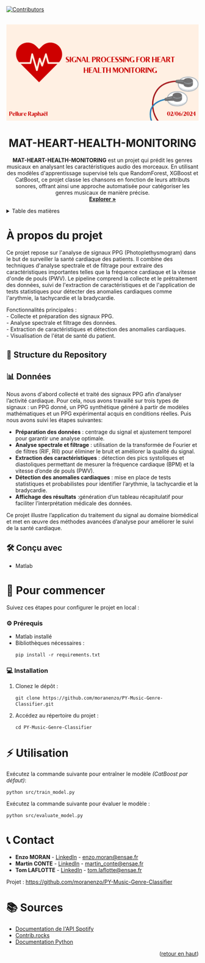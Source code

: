 <a id="readme-top"></a>

[![Contributors][contributors-shield]][contributors-url]



<!-- PROJECT BANNER -->
<br />
<div align="center">
  <a href="https://github.com/Raphael-Pellure/MAT-HEART-HEALTH-MONITORING">
    <img src="social_preview_TNS.png">
  </a>

<h1 align="center">MAT-HEART-HEALTH-MONITORING</h3>

  <p>
    <strong>MAT-HEART-HEALTH-MONITORING</strong> est un projet qui prédit les genres musicaux en analysant les caractéristiques audio des morceaux. En utilisant des modèles d'apprentissage supervisé tels que RandomForest, XGBoost et CatBoost, ce projet classe les chansons en fonction de leurs attributs sonores, offrant ainsi une approche automatisée pour catégoriser les genres musicaux de manière précise.
    <br />
    <a href="https://github.com/Raphael-Pellure/MAT-HEART-HEALTH-MONITORING"><strong>Explorer »</strong></a>
    <br />
  </p>
</div>



<!-- TABLE OF CONTENTS -->
<details>
  <summary>Table des matières</summary>
  <ol>
    <li>
      <a href="#about-the-project">À propos du projet</a>
      <ul>
        <li><a href="#repository-structure">Structure du repository</a></li>
        <li><a href="#dataset">Jeu de données</a></li>
        <li><a href="#built-with">Modèles utilisés</a></li>
      </ul>
    </li>
    <li>
      <a href="#getting-started">Pour commencer</a>
      <ul>
        <li><a href="#prerequisites">Prérequis</a></li>
        <li><a href="#installation">Installation</a></li>
      </ul>
    </li>
    <li><a href="#usage">Utilisation</a></li>
    <li><a href="#contact">Contacts</a></li>
    <li><a href="#acknowledgments">Sources</a></li>
  </ol>
</details>



<h1 id="about-the-project">À propos du projet</h1>

<p>
Ce projet repose sur l'analyse de signaux PPG (Photoplethysmogram) dans le but de surveiller la santé cardiaque des patients. Il combine des techniques d'analyse spectrale et de filtrage pour extraire des caractéristiques importantes telles que la fréquence cardiaque et la vitesse d'onde de pouls (PWV). Le pipeline comprend la collecte et le prétraitement des données, suivi de l'extraction de caractéristiques et de l'application de tests statistiques pour détecter des anomalies cardiaques comme l'arythmie, la tachycardie et la bradycardie.
</p>

<p> Fonctionnalités principales :
  <br />- Collecte et préparation des signaux PPG.
  <br />- Analyse spectrale et filtrage des données.
  <br />- Extraction de caractéristiques et détection des anomalies cardiaques.
  <br />- Visualisation de l'état de santé du patient.
</p>



<h2 id="repository-structure">📁 Structure du Repository</h2>



<h2 id="dataset">📊 Données</h2>



 





<p>Nous avons d'abord collecté et traité des signaux PPG afin d’analyser l’activité cardiaque. Pour cela, nous avons travaillé sur trois types de signaux : un PPG donné, un PPG synthétique généré à partir de modèles mathématiques et un PPG expérimental acquis en conditions réelles. Puis nous avons suivi les étapes suivantes:</p>

<ul>
  <li><strong>Préparation des données</strong> : centrage du signal et ajustement temporel pour garantir une analyse optimale.</li>
  <li><strong>Analyse spectrale et filtrage</strong> :  utilisation de la transformée de Fourier et de filtres (RIF, RII) pour éliminer le bruit et améliorer la qualité du signal.</li>
   <li><strong>Extraction des caractéristiques</strong> : détection des pics systoliques et diastoliques permettant de mesurer la fréquence cardiaque (BPM) et la vitesse d’onde de pouls (PWV).</li>
   <li><strong>Détection des anomalies cardiaques</strong> : mise en place de tests statistiques et probabilistes pour identifier l’arythmie, la tachycardie et la bradycardie.</li>
   <li><strong>Affichage des résultats</strong> :génération d’un tableau récapitulatif pour faciliter l’interprétation médicale des données.</li>  
</ul>

<p>Ce projet illustre l’application du traitement du signal au domaine biomédical et met en œuvre des méthodes avancées d’analyse pour améliorer le suivi de la santé cardiaque.</p>

<h2 id="built-with">🛠️ Conçu avec</h2>
<ul>
  <li>Matlab</li>
</ul>




<h1 id="getting-started">🚀 Pour commencer</h1>
<p>Suivez ces étapes pour configurer le projet en local :</p>

<h3 id="prerequisites">⚙️ Prérequis</h3>
<ul>
  <li>Matlab installé</li>
  <li>Bibliothèques nécessaires :
    <pre><code>pip install -r requirements.txt</code></pre>
  </li>
</ul>



<h3 id="installation">💻 Installation</h3>
<ol>
  <li>Clonez le dépôt :
    <pre><code>git clone https://github.com/moranenzo/PY-Music-Genre-Classifier.git</code></pre>
  </li>
  <li>Accédez au répertoire du projet :
    <pre><code>cd PY-Music-Genre-Classifier</code></pre>
  </li>
</ol>



<h1 id="usage">⚡ Utilisation</h1>
<p>Exécutez la commande suivante pour entraîner le modèle <i>(CatBoost par défaut)</i>:</p>
<pre><code>python src/train_model.py</code></pre>

<p>Exécutez la commande suivante pour évaluer le modèle :</p>
<pre><code>python src/evaluate_model.py</code></pre>





<h1 id="contact">📞 Contact</h1>
<ul>
  <li><strong>Enzo MORAN</strong> - <a href="https://www.linkedin.com/in/moranenzo/" target="_blank">LinkedIn</a> - <a href="mailto:enzo.moran@ensae.fr">enzo.moran@ensae.fr</a></li>
  <li><strong>Martin CONTE</strong> - <a href="https://www.linkedin.com/in/martin-conte-7a3139286/" target="_blank">LinkedIn</a> - <a href="mailto:martin_conte@ensae.fr">martin_conte@ensae.fr</a></li>
  <li><strong>Tom LAFLOTTE</strong> - <a href="https://www.linkedin.com/in/tom-laflotte-19a351293/" target="_blank">LinkedIn</a> - <a href="mailto:tom.laflotte@ensae.fr">tom.laflotte@ensae.fr</a></li>
</ul>

<p>Projet : <a href="https://github.com/moranenzo/PY-Music-Genre-Classifier" target="_blank">https://github.com/moranenzo/PY-Music-Genre-Classifier</a></p>




<h1 id="acknowledgments">📚 Sources</h1>
<ul>
  <li><a href="https://developer.spotify.com/documentation/web-api/" target="_blank">Documentation de l'API Spotify</a></li>
  <li><a href="https://contrib.rocks" target="_blank">Contrib.rocks</a></li>
  <li><a href="https://docs.python.org/3/" target="_blank">Documentation Python</a></li>
</ul>

<p align="right">(<a href="#readme-top">retour en haut</a>)</p>




<!-- MARKDOWN LINKS & IMAGES -->
<!-- https://www.markdownguide.org/basic-syntax/#reference-style-links -->
[contributors-shield]: https://img.shields.io/github/contributors/moranenzo/PY-Music-Genre-Classifier.svg?style=for-the-badge
[contributors-url]: https://github.com/moranenzo/PY-Music-Genre-Classifier/graphs/contributors
[product-screenshot]: images/screenshot.png
